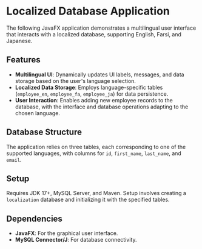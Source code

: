 # Localized Database Application

The following JavaFX application demonstrates a multilingual user interface that interacts with a localized database, supporting English, Farsi, and Japanese.

## Features

- **Multilingual UI**: Dynamically updates UI labels, messages, and data storage based on the user's language selection.
- **Localized Data Storage**: Employs language-specific tables (`employee_en`, `employee_fa`, `employee_ja`) for data persistence.
- **User Interaction**: Enables adding new employee records to the database, with the interface and database operations adapting to the chosen language.

## Database Structure

The application relies on three tables, each corresponding to one of the supported languages, with columns for `id`, `first_name`, `last_name`, and `email`.

## Setup

Requires JDK 17+, MySQL Server, and Maven. Setup involves creating a `localization` database and initializing it with the specified tables.

## Dependencies

- **JavaFX**: For the graphical user interface.
- **MySQL Connector/J**: For database connectivity.
